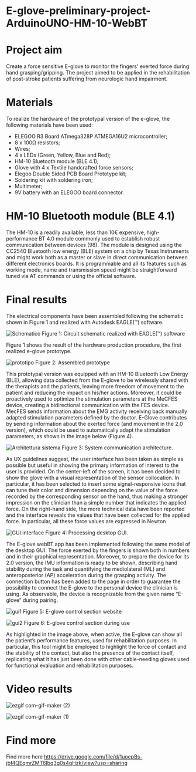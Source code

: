 # E-glove-preliminary-project-ArduinoUNO-HM-10-WebBT



# Project aim
Create a force sensitive E-glove to monitor the fingers' exerted force during hand grasping/gripping. The project aimed to be applied in the rehabilitation of post-stroke patients suffering from neurologic hand impairment.

# Materials
To realize the hardware of the prototypal version of the e-glove, the following materials have been used:
- ELEGOO R3 Board ATmega328P ATMEGA16U2 microcontroller; 
- 8 x 100Ω resistors;
- Wires;
- 4 x LEDs (Green, Yellow, Blue and Red);
- HM-10 Bluetooth module (BLE 4.1);
- Glove with 4 x Textile handcrafted force sensors;
- Elegoo Double Sided PCB Board Prototype kit;
- Soldering kit with soldering iron;
- Multimeter;
- 9V battery with an ELEGOO board connector.



# HM-10 Bluetooth module (BLE 4.1)
The HM-10 is a readily available, less than 10€ expensive, high-performance BT 4.0 module commonly used to establish robust communication between devices (98). The module is designed using the CC2540 Bluetooth low energy (BLE) system on a chip by Texas Instruments and might work both as a master or slave in direct communication between different electronics boards. It is programmable and all its features such as working mode, name and transmission speed might be straightforward tuned via AT commands or using the official software.


# Final results
The electrical components have been assembled following the schematic shown in Figure 1 and realized with Autodesk EAGLE(™) software.

![Schematico](https://user-images.githubusercontent.com/63125253/111863587-cf216180-895c-11eb-911e-cb5fafc0b5b8.png)
Figure 1: Circuit schematic realized with EAGLE(™) software


Figure 1 shows the result of the hardware production procedure, the first realized e-glove prototype.


![prototipo](https://user-images.githubusercontent.com/63125253/111863633-06900e00-895d-11eb-8d4b-499c15448271.png)
Figure 2: Assembled prototype

This prototypal version was equipped with an HM-10 Bluetooth Low Energy (BLE), allowing data collected from the E-glove to be wirelessly shared with the therapists and the patients, leaving more freedom of movement to the patient and reducing the impact on his/her actions. Moreover, it could be proactively used to optimize the stimulation parameters at the MeCFES device, creating a bidirectional communication with the FES device. MecFES sends information about the EMG activity receiving back manually adapted stimulation parameters defined by the doctor. E-Glove contributes by sending information about the exerted force (and movement in the 2.0 version), which could be used to automatically adapt the stimulation parameters, as shown in the image below (Figure 4). 


![Architettura sistema](https://user-images.githubusercontent.com/63125253/111864033-f9741e80-895e-11eb-9fad-053ab40a20f6.jpg)
Figure 3: System communication architecture.
 
As UX guidelines suggest, the user interface has been taken as simple as possible but useful in showing the primary information of interest to the user is provided. On the center-left of the screen, it has been decided to show the glove with a visual representation of the sensor collocation. In particular, it has been selected to insert some signal-responsive icons that can tune their color and dimension depending on the value of the force recorded by the corresponding sensor on the hand, thus making a stronger impression on the clinician than a simple number that indicates the applied force. 
On the right-hand side, the more technical data have been reported and the interface reveals the values that have been collected for the applied force. In particular, all these force values are expressed in Newton
 

![GUI interface](https://user-images.githubusercontent.com/63125253/111863651-1ad40b00-895d-11eb-8b5f-063f96d6486f.JPG)
Figure 4: Processing desktop GUI.

The E-glove webBT app has been implemented following the same model of the desktop GUI. The force exerted by the fingers is shown both in numbers and in their graphical representation. Moreover, to prepare the device for its 2.0 version, the IMU information is ready to be shown, describing hand stability during the task and quantifying the mediolateral (ML) and anteroposterior (AP) acceleration during the grasping activity.
The connection button has been added to the page in order to guarantee the possibility to connect the E-glove to the personal device the clinician is using. As observable, the device is recognizable from the given name “E-glove” during pairing.

![gui1](https://user-images.githubusercontent.com/63125253/111863755-b2d1f480-895d-11eb-8742-6d1666300b71.png)
Figure 5: E-glove control section website


![gui2](https://user-images.githubusercontent.com/63125253/111863759-b6657b80-895d-11eb-862d-1f53ca87df1a.png)
Figure 6: E-glove control section during use

As highlighted in the image above, when active, the E-glove can show all the patient’s performance features, used for rehabilitation purposes. 
In particular, this tool might be employed to highlight the force of contact and the stability of the contact, but also the presence of the contact itself, replicating what it has just been done with other cable-needing gloves used for functional evaluation and rehabilitation purposes. 

# Video results
![ezgif com-gif-maker (2)](https://user-images.githubusercontent.com/63125253/111863913-8074c700-895e-11eb-829b-16d1f9ed255b.gif)


![ezgif com-gif-maker (1)](https://user-images.githubusercontent.com/63125253/111863915-823e8a80-895e-11eb-83b8-8e5f6a06f19e.gif)

# Find more
Find more here https://drive.google.com/file/d/1uoepBs-jbf4QEqmrZMT6lbq3g0s4qHzk/view?usp=sharing


 
